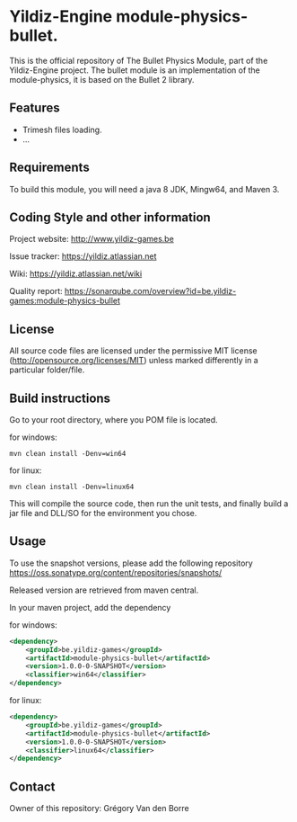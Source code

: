 # Yildiz-Engine module-physics-bullet.

This is the official repository of The Bullet Physics Module, part of the Yildiz-Engine project.
The bullet module is an implementation of the module-physics, it is based on the Bullet 2 library.

## Features

* Trimesh files loading.
* ...

## Requirements

To build this module, you will need a java 8 JDK, Mingw64, and Maven 3.

## Coding Style and other information

Project website:
http://www.yildiz-games.be

Issue tracker:
https://yildiz.atlassian.net

Wiki:
https://yildiz.atlassian.net/wiki

Quality report:
https://sonarqube.com/overview?id=be.yildiz-games:module-physics-bullet

## License

All source code files are licensed under the permissive MIT license
(http://opensource.org/licenses/MIT) unless marked differently in a particular folder/file.

## Build instructions

Go to your root directory, where you POM file is located.

for windows:

	mvn clean install -Denv=win64
	
for linux:

	mvn clean install -Denv=linux64

This will compile the source code, then run the unit tests, and finally build a jar file and DLL/SO for the environment you chose.

## Usage

To use the snapshot versions, please add the following repository
https://oss.sonatype.org/content/repositories/snapshots/

Released version are retrieved from maven central.

In your maven project, add the dependency

for windows:

```xml
<dependency>
    <groupId>be.yildiz-games</groupId>
    <artifactId>module-physics-bullet</artifactId>
    <version>1.0.0-0-SNAPSHOT</version>
	<classifier>win64</classifier>
</dependency>
```

for linux:

```xml
<dependency>
    <groupId>be.yildiz-games</groupId>
    <artifactId>module-physics-bullet</artifactId>
    <version>1.0.0-0-SNAPSHOT</version>
	<classifier>linux64</classifier>
</dependency>
```

## Contact
Owner of this repository: Grégory Van den Borre